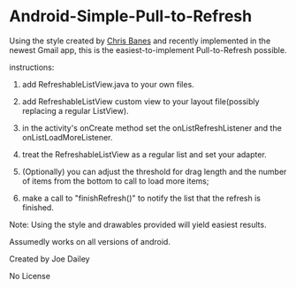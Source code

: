 Android-Simple-Pull-to-Refresh
==============================

Using the style created by [Chris Banes](https://github.com/chrisbanes/ActionBar-PullToRefresh) and recently implemented in the newest Gmail app, this is the easiest-to-implement Pull-to-Refresh possible.

instructions: 

1. add RefreshableListView.java to your own files.

2. add RefreshableListView custom view to your layout file(possibly replacing a regular ListView).

3. in the activity's onCreate method set the onListRefreshListener and the onListLoadMoreListener.

4. treat the RefreshableListView as a regular list and set your adapter.

5. (Optionally) you can adjust the threshold for drag length and the number of items from the bottom to call to load more items;

6. make a call to "finishRefresh()" to notify the list that the refresh is finished.


Note: Using the style and drawables provided will yield easiest results.

Assumedly works on all versions of android.

Created by Joe Dailey

No License
